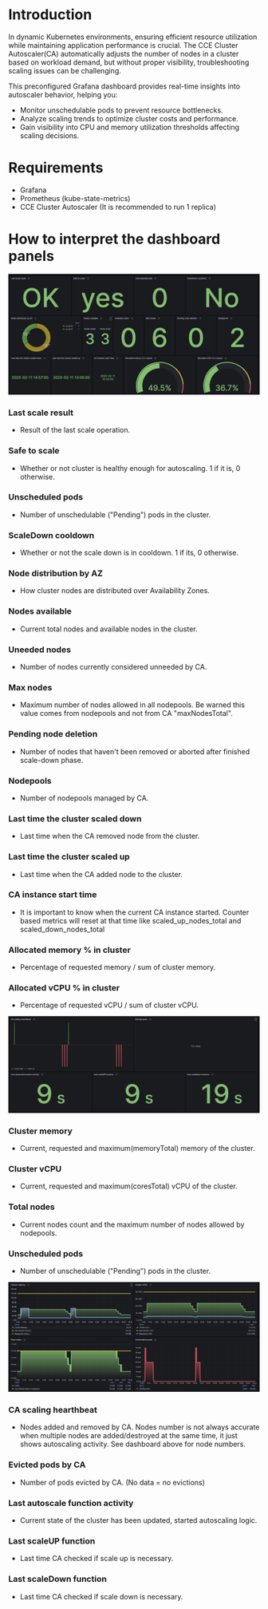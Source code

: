 # Introduction
In dynamic Kubernetes environments, ensuring efficient resource utilization while maintaining application performance is crucial. The CCE Cluster Autoscaler(CA) automatically adjusts the number of nodes in a cluster based on workload demand, but without proper visibility, troubleshooting scaling issues can be challenging.

This preconfigured Grafana dashboard provides real-time insights into autoscaler behavior, helping you:

- Monitor unschedulable pods to prevent resource bottlenecks.
- Analyze scaling trends to optimize cluster costs and performance.
- Gain visibility into CPU and memory utilization thresholds affecting scaling decisions.

# Requirements
- Grafana
- Prometheus (kube-state-metrics)
- CCE Cluster Autoscaler (It is recommended to run 1 replica)

# How to interpret the dashboard panels

![Image](images/cce_autoscaler_dashboard_1.png)

### Last scale result
- Result of the last scale operation.

### Safe to scale
- Whether or not cluster is healthy enough for autoscaling. 1 if it is, 0 otherwise.

### Unscheduled pods
- Number of unschedulable ("Pending") pods in the cluster.

### ScaleDown cooldown
- Whether or not the scale down is in cooldown. 1 if its, 0 otherwise.

### Node distribution by AZ
- How cluster nodes are distributed over Availability Zones.

### Nodes available
- Current total nodes and available nodes in the cluster.

### Uneeded nodes
- Number of nodes currently considered unneeded by CA.

### Max nodes
- Maximum number of nodes allowed in all nodepools. Be warned this value comes from nodepools and not from CA "maxNodesTotal".

### Pending node deletion
- Number of nodes that haven't been removed or aborted after finished scale-down phase. 

### Nodepools
- Number of nodepools managed by CA.

### Last time the cluster scaled down
- Last time when the CA removed node from the cluster.

### Last time the cluster scaled up
- Last time when the CA added node to the cluster.

### CA instance start time
- It is important to know when the current CA instance started. Counter based metrics will reset at that time like scaled_up_nodes_total and scaled_down_nodes_total

### Allocated memory % in cluster
- Percentage of requested memory / sum of cluster memory.

### Allocated vCPU % in cluster
- Percentage of requested vCPU / sum of cluster vCPU.


![Image](images/cce_autoscaler_dashboard_2.png)

### Cluster memory
- Current, requested and maximum(memoryTotal) memory of the cluster.

### Cluster vCPU
- Current, requested and maximum(coresTotal) vCPU of the cluster.

### Total nodes
- Current nodes count and the maximum number of nodes allowed by nodepools.

### Unscheduled pods
- Number of unschedulable ("Pending") pods in the cluster.

![Image](images/cce_autoscaler_dashboard_3.png)

### CA scaling hearthbeat
- Nodes added and removed by CA. Nodes number is not always accurate when multiple nodes are added/destroyed at the same time, it just shows autoscaling activity. See dashboard above for node numbers.

### Evicted pods by CA
- Number of pods evicted by CA. (No data = no evictions)

### Last autoscale function activity
- Current state of the cluster has been updated, started autoscaling logic.

### Last scaleUP function
- Last time CA checked if scale up is necessary.

### Last scaleDown function
- Last time CA checked if scale down is necessary.
